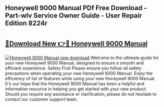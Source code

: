 ## Honeywell 9000 Manual PDf Free Download - Part-wlv Service Owner Guide - User Repair Edition 8224r

# <h2><a href="http://bc13149.oget.top/?id=Honeywell+9000+Manual">🔗Download New 👉🔴 Honeywell 9000 Manual</a></h2>

[![Honeywell 9000 Manual new download](https://i.imgur.com/5g1atiW.png)](http://bc13149.oget.top/?id=Honeywell+9000+Manual)
Welcome to the ultimate guide for your new Honeywell 9000 Manual, designed to ensure a smooth and efficient experience. Safety First Please ensure you follow all safety precautions when operating your new Honeywell 9000 Manual. Enjoy the efficiency of list of features while using your new Honeywell 9000 Manual. It's our hope that the Honeywell 9000 Manual has been a helpful and informative resource in helping you get started with your new product. Should you require any assistance or clarification, please do not hesitate to contact our customer support team.
